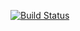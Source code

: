 [![Build Status](https://travis-ci.org/Wencelsav/lab08.svg?branch=master)](https://travis-ci.org/Wencelsav/lab08)

